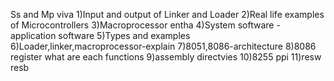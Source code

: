 Ss and Mp viva
1)Input and output of Linker and Loader
2)Real life examples of Microcontrollers 
3)Macroprocessor entha
4)System software -application software
5)Types and examples
6)Loader,linker,macroprocessor-explain
7)8051,8086-architecture 
8)8086 register what are each functions 
9)assembly directvies 
10)8255 ppi 
11)resw resb 
